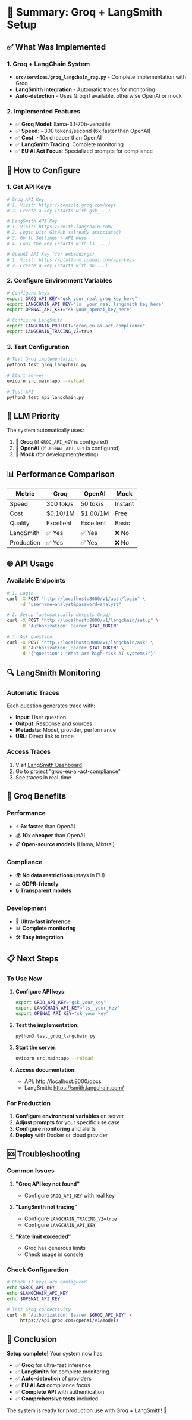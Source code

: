 # 🚀 Summary: Groq + LangSmith Setup

## ✅ **What Was Implemented**

### 1. **Groq + LangChain System**
- **`src/services/groq_langchain_rag.py`** - Complete implementation with Groq
- **LangSmith Integration** - Automatic traces for monitoring
- **Auto-detection** - Uses Groq if available, otherwise OpenAI or mock

### 2. **Implemented Features**
- ✅ **Groq Model**: llama-3.1-70b-versatile
- ✅ **Speed**: ~300 tokens/second (6x faster than OpenAI)
- ✅ **Cost**: ~10x cheaper than OpenAI
- ✅ **LangSmith Tracing**: Complete monitoring
- ✅ **EU AI Act Focus**: Specialized prompts for compliance

## 🔑 **How to Configure**

### 1. **Get API Keys**

```bash
# Groq API Key
# 1. Visit: https://console.groq.com/keys
# 2. Create a key (starts with gsk_...)

# LangSmith API Key  
# 1. Visit: https://smith.langchain.com/
# 2. Login with GitHub (already associated)
# 3. Go to Settings > API Keys
# 4. Copy the key (starts with ls__...)

# OpenAI API Key (for embeddings)
# 1. Visit: https://platform.openai.com/api-keys
# 2. Create a key (starts with sk-...)
```

### 2. **Configure Environment Variables**

```bash
# Configure keys
export GROQ_API_KEY="gsk_your_real_groq_key_here"
export LANGCHAIN_API_KEY="ls__your_real_langsmith_key_here"
export OPENAI_API_KEY="sk-your_openai_key_here"

# Configure LangSmith
export LANGCHAIN_PROJECT="groq-eu-ai-act-compliance"
export LANGCHAIN_TRACING_V2=true
```

### 3. **Test Configuration**

```bash
# Test Groq implementation
python3 test_groq_langchain.py

# Start server
uvicorn src.main:app --reload

# Test API
python3 test_api_langchain.py
```

## 🚀 **LLM Priority**

The system automatically uses:

1. **🥇 Groq** (if `GROQ_API_KEY` is configured)
2. **🥈 OpenAI** (if `OPENAI_API_KEY` is configured)
3. **🥉 Mock** (for development/testing)

## 📊 **Performance Comparison**

| Metric | Groq | OpenAI | Mock |
|---------|------|--------|------|
| Speed | 300 tok/s | 50 tok/s | Instant |
| Cost | $0.10/1M | $1.00/1M | Free |
| Quality | Excellent | Excellent | Basic |
| LangSmith | ✅ Yes | ✅ Yes | ❌ No |
| Production | ✅ Yes | ✅ Yes | ❌ No |

## 🌐 **API Usage**

### **Available Endpoints**

```bash
# 1. Login
curl -X POST "http://localhost:8000/v1/auth/login" \
     -d "username=analyst&password=analyst"

# 2. Setup (automatically detects Groq)
curl -X POST "http://localhost:8000/v1/langchain/setup" \
     -H "Authorization: Bearer $JWT_TOKEN"

# 3. Ask question
curl -X POST "http://localhost:8000/v1/langchain/ask" \
     -H "Authorization: Bearer $JWT_TOKEN" \
     -d '{"question": "What are high-risk AI systems?"}'
```

## 🔍 **LangSmith Monitoring**

### **Automatic Traces**

Each question generates trace with:
- **Input**: User question
- **Output**: Response and sources
- **Metadata**: Model, provider, performance
- **URL**: Direct link to trace

### **Access Traces**

1. Visit [LangSmith Dashboard](https://smith.langchain.com/)
2. Go to project "groq-eu-ai-act-compliance"
3. See traces in real-time

## 🎯 **Groq Benefits**

### **Performance**
- ⚡ **6x faster** than OpenAI
- 💰 **10x cheaper** than OpenAI
- 🔓 **Open-source models** (Llama, Mixtral)

### **Compliance**
- 🌍 **No data restrictions** (stays in EU)
- ⚖️ **GDPR-friendly**
- 🔒 **Transparent models**

### **Development**
- 🚀 **Ultra-fast inference**
- 📊 **Complete monitoring**
- 🛠️ **Easy integration**

## 📋 **Next Steps**

### **To Use Now**

1. **Configure API keys**:
   ```bash
   export GROQ_API_KEY="gsk_your_key"
   export LANGCHAIN_API_KEY="ls__your_key"
   export OPENAI_API_KEY="sk_your_key"
   ```

2. **Test the implementation**:
   ```bash
   python3 test_groq_langchain.py
   ```

3. **Start the server**:
   ```bash
   uvicorn src.main:app --reload
   ```

4. **Access documentation**:
   - API: http://localhost:8000/docs
   - LangSmith: https://smith.langchain.com/

### **For Production**

1. **Configure environment variables** on server
2. **Adjust prompts** for your specific use case
3. **Configure monitoring** and alerts
4. **Deploy** with Docker or cloud provider

## 🆘 **Troubleshooting**

### **Common Issues**

1. **"Groq API key not found"**
   - Configure `GROQ_API_KEY` with real key

2. **"LangSmith not tracing"**
   - Configure `LANGCHAIN_TRACING_V2=true`
   - Configure `LANGCHAIN_API_KEY`

3. **"Rate limit exceeded"**
   - Groq has generous limits
   - Check usage in console

### **Check Configuration**

```bash
# Check if keys are configured
echo $GROQ_API_KEY
echo $LANGCHAIN_API_KEY
echo $OPENAI_API_KEY

# Test Groq connectivity
curl -H "Authorization: Bearer $GROQ_API_KEY" \
     https://api.groq.com/openai/v1/models
```

## 🎉 **Conclusion**

**Setup complete!** Your system now has:

- ✅ **Groq** for ultra-fast inference
- ✅ **LangSmith** for complete monitoring
- ✅ **Auto-detection** of providers
- ✅ **EU AI Act** compliance focus
- ✅ **Complete API** with authentication
- ✅ **Comprehensive tests** included

The system is ready for production use with Groq + LangSmith! 🚀
